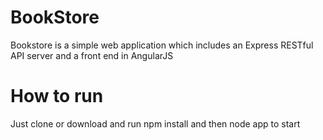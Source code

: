 # BookStore
Bookstore is a simple web application which includes an Express RESTful API server and a front end in AngularJS

# How to run
Just clone or download and run npm install and then node app to start
